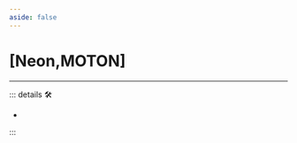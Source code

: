```yaml
---
aside: false
---
```

# <py>[Neon,MOTON]</py>

---

<!-- =================================================== -->
<!-- =================================================== -->
<!-- =================================================== -->
<!-- =================================================== -->
<!-- =================================================== -->
::: details 🛠

-

:::
